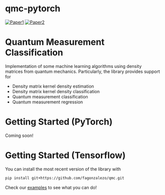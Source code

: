# qmc-pytorch

[![Paper1](https://img.shields.io/badge/paper-arXiv%3A2004.01227-red)](https://arxiv.org/abs/2004.01227)
[![Paper2](https://img.shields.io/badge/paper-arXiv%3A2102.04394-red)](https://arxiv.org/abs/2102.04394)

Quantum Measurement Classification
============================================================

Implementation of some machine learning algorithms using density matrices from quantum mechanics. Particularly, the library provides support for

- Density matrix kernel density estimation
- Density matrix kernel density classification
- Quantum measurement classification
- Quantum measurement regression

# Getting Started (PyTorch)

Coming soon!

# Getting Started (Tensorflow)

You can install the most recent version of the library with

```zsh
pip install git+https://github.com/fagonzalezo/qmc.git
```

Check our [examples](https://github.com/fagonzalezo/qmc/tree/master/examples) to see what you can do!